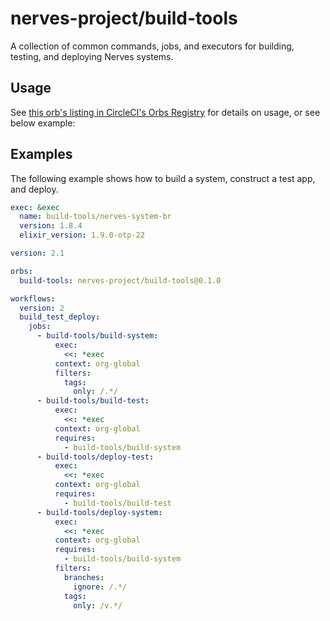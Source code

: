 # nerves-project/build-tools

A collection of common commands, jobs, and executors for building, testing, and
deploying Nerves systems.

## Usage

See [this orb's listing in CircleCI's Orbs Registry](https://circleci.com/orbs/registry/orb/nerves-project/build-tools)
for details on usage, or see below example:

## Examples

The following example shows how to build a system, construct a test app,
and deploy.

```yaml
exec: &exec
  name: build-tools/nerves-system-br
  version: 1.8.4
  elixir_version: 1.9.0-otp-22

version: 2.1

orbs:
  build-tools: nerves-project/build-tools@0.1.0

workflows:
  version: 2
  build_test_deploy:
    jobs:
      - build-tools/build-system:
          exec:
            <<: *exec
          context: org-global
          filters:
            tags:
              only: /.*/
      - build-tools/build-test:
          exec:
            <<: *exec
          context: org-global
          requires:
            - build-tools/build-system
      - build-tools/deploy-test:
          exec:
            <<: *exec
          context: org-global
          requires:
            - build-tools/build-test
      - build-tools/deploy-system:
          exec:
            <<: *exec
          context: org-global
          requires:
            - build-tools/build-system
          filters:
            branches:
              ignore: /.*/
            tags:
              only: /v.*/
```
